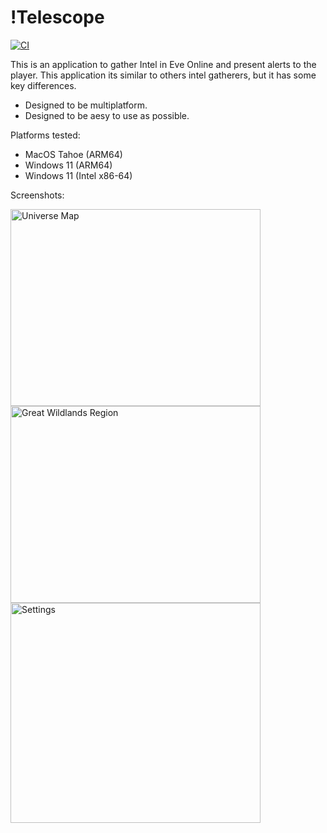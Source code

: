 # !Telescope

[![CI](https://github.com/rafaga/telescope/actions/workflows/rust.yml/badge.svg)](https://github.com/rafaga/telescope/actions/workflows/rust.yml)

This is an application to gather Intel in Eve Online and present alerts to the player. This application its similar to others intel gatherers, but it has some key differences.

* Designed to be multiplatform.
* Designed to be aesy to use as possible.

Platforms tested:

* MacOS Tahoe (ARM64)
* Windows 11 (ARM64)
* Windows 11 (Intel x86-64)

Screenshots:

<img width="400" height="315" alt="Universe Map" src="https://github.com/user-attachments/assets/9a2fcc8d-c52c-42cd-b6c3-9529345ea29e" />
<img width="400" height="315" alt="Great Wildlands Region" src="https://github.com/user-attachments/assets/2960adac-d001-4fe2-9f5e-0e502a408c90" />
<img width="400" height="352" alt="Settings" src="https://github.com/user-attachments/assets/e4e0b25c-54bb-42b9-a9fd-dc07966556ae" />
